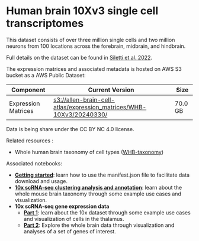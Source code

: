# Human brain 10Xv3 single cell transcriptomes

This dataset consists of over three million single cells and two million
neurons from 100 locations across the forebrain, midbrain, and hindbrain.

Full details on the dataset can be found in [Siletti et al. 2022](https://www.biorxiv.org/content/10.1101/2022.10.12.511898v1).

The expression matrices and associated metadata is hosted on AWS S3 bucket as a
AWS Public Dataset:

| Component | Current Version | Size    |
|---|--|---------|
| Expression Matrices | [s3://allen-brain-cell-atlas/expression_matrices/WHB-10Xv3/20240330/](https://allen-brain-cell-atlas.s3.us-west-2.amazonaws.com/expression_matrices/WHB-10Xv3/20240330/) | 70.0 GB |

Data is being share under the CC BY NC 4.0 license.

Related resources :
* Whole human brain taxonomy of cell types ([WHB-taxonomy](WHB-taxonomy.md))

Associated notebooks:
* [**Getting started**](../notebooks/getting_started.ipynb): learn how to use the manifest.json file to
  facilitate data download and usage.
* [**10x scRNA-seq clustering analysis and annotation**](../notebooks/cluster_annotation_tutorial.ipynb): learn about the
  whole mouse brain taxonomy through some example use cases and visualization.
* **10x scRNA-seq gene expression data**
  * [**Part 1**](../notebooks/10x_snRNASeq_tutorial_part_1.ipynb): learn about the 10x dataset through some example use
    cases and visualization of cells in the thalamus.
  * [**Part 2**](../notebooks/10x_snRNASeq_tutorial_part_2b.ipynb): Explore the whole brain data through visualization and
    analyses of a set of genes of interest.